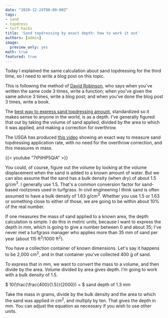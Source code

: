 ```yaml
---
date: "2020-12-24T00:00:00Z"
tags:
- sand
- topdress
- turf hacks
title: 'Sand topdressing by exact depth: how to work it out'
authors: [admin]
image:
  preview_only: yes
math: true
featured: true
---
```


Today I explained the same calculation about sand topdressing for the third time, so I need to write a blog post on this topic. 

This is following the method of [David Robinson](https://twitter.com/drob/status/928447584712253440?s=20), who says when you've written the same code 3 times, write a function; when you've given the same advice 3 times, write a blog post; and when you've done the blog post 3 times, write a book.

The [best way to express sand topdressing amount](https://www.asianturfgrass.com/2019-08-08-three-reasons-sand-depth/), standardized so it makes sense to anyone in the world, is as a depth. I've generally figured that out by taking the volume of sand applied, divided by the area to which it was applied, and making a correction for overthrow.

The USGA has produced [this video](https://youtu.be/7tPilHP5QiA) showing an exact way to measure sand topdressing application rate, with no need for the overthrow correction, and this measures in mass. 

{{< youtube "7tPilHP5QiA" >}}
<br>

You could, of course, figure out the volume by looking at the volume displacement when the sand is added to a known amount of water. But we can also assume that the sand has a bulk density (when dry) of about 1.5 g/cm<sup>3</sup>. I generally use 1.5. That's a common conversion factor for sand-based rootzones used in turfgrass. In civil engineering I think sand is often assumed to have a bulk density of 1.63 g/cm<sup>3</sup>. Whether you use 1.5 or 1.63 or something close to either of those, we are going to be within about 10% of the real number.

If one measures the mass of sand applied to a known area, the depth calculation is simple. I do this in metric units, because I want to express the depth in mm, which is going to give a number between 0 and about 35; I've never met a turfgrass manager who applies more than 35 mm of sand per year (about 115 ft<sup>3</sup>/1000 ft<sup>2</sup>). 

You have a collection container of known dimensions. Let's say it happens to be 2,000 cm<sup>2</sup>, and in that container you've collected 400 g of sand.

To express that in mm, we want to convert the mass to a volume, and then divide by the area. Volume divided by area gives depth. I'm going to work with a bulk density of 1.5.

$ 10(\frac{\frac{400}{1.5}}{2000}) = $ sand depth of 1.3 mm

Take the mass in grams, divide by the bulk density and the area to which the sand was applied in cm<sup>2</sup>, and multiply by ten. That gives the depth in mm. You can adjust the equation as necessary if you wish to use other units.
